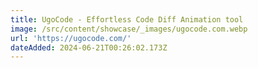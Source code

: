 ```yaml
---
title: UgoCode - Effortless Code Diff Animation tool
image: /src/content/showcase/_images/ugocode.com.webp
url: 'https://ugocode.com/'
dateAdded: 2024-06-21T00:26:02.173Z
---
```


